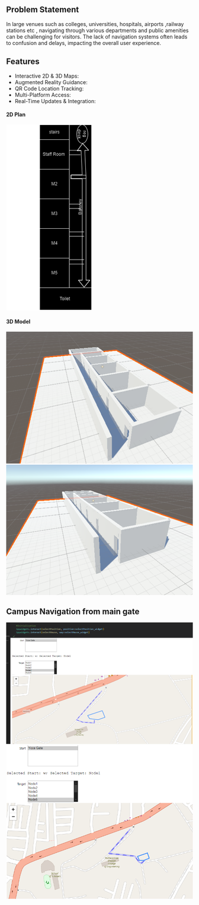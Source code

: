 <!-- ## Indoor Navigation System -->
## Problem Statement 
 In large venues such as colleges, universities, hospitals, airports ,railway stations etc , navigating through various departments and public amenities can be challenging for visitors. The lack of navigation systems often leads to confusion and delays, impacting the overall user experience.
## Features
- Interactive 2D & 3D Maps:
- Augmented Reality Guidance:
- QR Code Location Tracking:
- Multi-Platform Access:
- Real-Time Updates & Integration:

#### 2D Plan
![2D Plan](images/2d-plan.png)

#### 3D Model
![3D Model of CSE department](images/3d-model1.png)
![3D Model of CSE department](images/3d-model.png)

## Campus Navigation from main gate 
![Main gate to Civil Department](images/ycceNav.png)
![Main gate to 1st year Department](images/ycceNav2.png)
